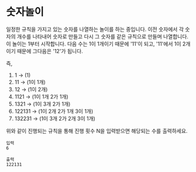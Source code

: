 # 숫자놀이
일정한 규칙을 가지고 있는 숫자를 나열하는 놀이를 하는 중입니다.
이전 숫자에서 각 숫자의 개수를 나타내어 숫자로 만들고 다시 그 숫자를 같은 규칙으로 만들며 나열합니다.
이 놀이는 1부터 시작합니다.
다음 수는 1이 1개이기 때문에 '11'이 되고,
 '11'에서 1이 2개이기 때문에 그다음은 '12'가 됩니다.

즉,
1. 1  → (1)
2. 11 → (1이 1개)
3. 12 → (1이 2개)
4. 1121 → (1이 1개 2가 1개)
5. 1321 → (1이 3개 2가 1개)
6. 122131 → (1이 2개 2가 1개 3이 1개)
7. 132231 → (1이 3개 2가 2개 3이 1개)

위와 같이 진행되는 규칙을 통해 진행 횟수 N을 입력받으면 해당되는 수를 출력하세요.

```
입력
6

출력
122131
```